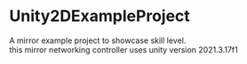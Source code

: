 # Unity2DExampleProject
A mirror example project to showcase skill level.  
this mirror networking controller uses unity version 2021.3.17f1 
